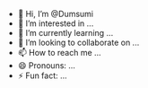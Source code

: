 - 👋 Hi, I’m @Dumsumi
- 👀 I’m interested in ...
- 🌱 I’m currently learning ...
- 💞️ I’m looking to collaborate on ...
- 📫 How to reach me ...
- 😄 Pronouns: ...
- ⚡ Fun fact: ...

<!---
Dumsumi/Dumsumi is a ✨ special ✨ repository because its `README.md` (this file) appears on your GitHub profile.
You can click the Preview link to take a look at your changes.
--->
